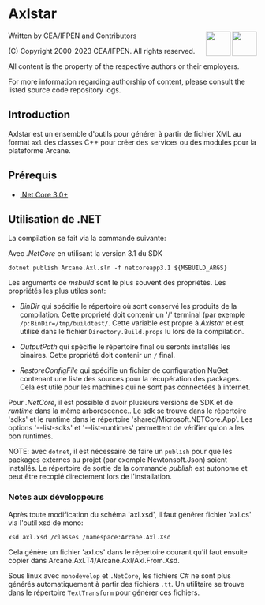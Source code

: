 # Axlstar

<img src="https://www.cea.fr/PublishingImages/cea.jpg" height="50" align="right" />
<img src="https://www.ifpenergiesnouvelles.fr/sites/ifpen.fr/files/logo_ifpen_2.jpg" height="50" align="right"/>

Written by CEA/IFPEN and Contributors

(C) Copyright 2000-2023 CEA/IFPEN. All rights reserved.

All content is the property of the respective authors or their employers.

For more information regarding authorship of content, please consult the listed source code repository logs.

## Introduction

Axlstar est un ensemble d'outils pour générer à partir de fichier XML
au format `axl` des classes C++ pour créer des services ou des modules
pour la plateforme Arcane.

## Prérequis

- [.Net Core 3.0+](https://dotnet.microsoft.com/download)

## Utilisation de .NET

La compilation se fait via la commande suivante:

Avec *.NetCore* en utilisant la version 3.1 du SDK

```{.sh}
dotnet publish Arcane.Axl.sln -f netcoreapp3.1 ${MSBUILD_ARGS}
```

Les arguments de *msbuild* sont le plus souvent des propriétés. Les
propriétés les plus utiles sont:

- *BinDir* qui spécifie le répertoire où sont conservé les produits de
la compilation. Cette propriété doit contenir un '/' terminal (par
exemple `/p:BinDir=/tmp/buildtest/`. Cette variable est propre à
*Axlstar* et est utilisé dans le fichier `Directory.Build.props` lu
lors de la compilation.

- *OutputPath* qui spécifie le répertoire final où seronts installés
les binaires. Cette propriété doit contenir un `/` final.

- *RestoreConfigFile* qui spécifie un fichier de configuration NuGet
contenant une liste des sources pour la récupération des
packages. Cela est utile pour les machines qui ne sont pas connectées
à internet.

Pour *.NetCore*, il est possible d'avoir plusieurs versions de SDK et
de *runtime* dans la même arborescence.. Le sdk se trouve dans
le répertoire 'sdks' et le runtime dans le répertoire 'shared/Microsoft.NETCore.App'. Les
options '--list-sdks' et '--list-runtimes' permettent de vérifier
qu'on a les bon runtimes.

NOTE: avec `dotnet`, il est nécessaire de faire un `publish` pour que
les packages externes au projet (par exemple Newtonsoft.Json) soient
installés. Le répertoire de sortie de la commande *publish* est
autonome et peut être recopié directement lors de l'installation.

### Notes aux développeurs

Après toute modification du schéma 'axl.xsd', il faut générer fichier
'axl.cs' via l'outil xsd de mono:

```{.sh}
xsd axl.xsd /classes /namespace:Arcane.Axl.Xsd
```

Cela génère un fichier 'axl.cs' dans le répertoire courant qu'il faut
ensuite copier dans Arcane.Axl.T4/Arcane.Axl/Axl.From.Xsd. 

Sous linux avec `monodevelop` et `.NetCore`, les fichiers C# ne sont plus générés
automatiquement à partir des fichiers `.tt`. Un utilitaire se trouve dans le
répertoire `TextTransform` pour générer ces fichiers.
